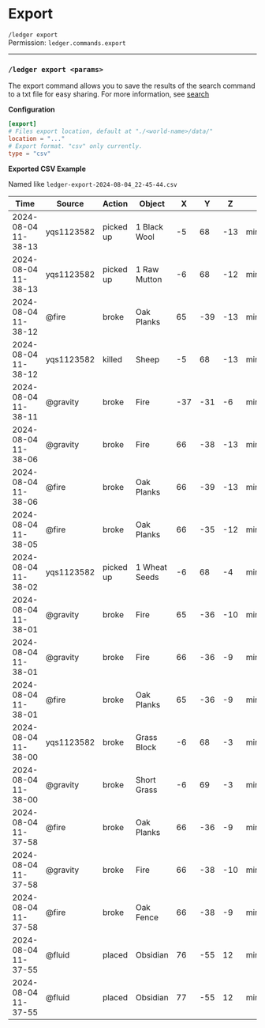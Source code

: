# Export
`/ledger export`    
Permission: `ledger.commands.export`

---

### `/ledger export <params>`
The export command allows you to save the results of the search command to a txt file for easy sharing.
For more information, see [search](../commands/search.md)

**Configuration**

```toml
[export]
# Files export location, default at "./<world-name>/data/"
location = "..."
# Export format. "csv" only currently.
type = "csv"
```

**Exported CSV Example**

Named like `ledger-export-2024-08-04_22-45-44.csv`

| Time                | Source     | Action    | Object        | X    | Y    | Z    | World               |
| ------------------- | ---------- | --------- | ------------- | ---- | ---- | ---- | ------------------- |
| 2024-08-04 11-38-13 | yqs1123582 | picked up | 1 Black Wool  | -5   | 68   | -13  | minecraft:overworld |
| 2024-08-04 11-38-13 | yqs1123582 | picked up | 1 Raw Mutton  | -6   | 68   | -12  | minecraft:overworld |
| 2024-08-04 11-38-12 | @fire      | broke     | Oak Planks    | 65   | -39  | -13  | minecraft:overworld |
| 2024-08-04 11-38-12 | yqs1123582 | killed    | Sheep         | -5   | 68   | -13  | minecraft:overworld |
| 2024-08-04 11-38-11 | @gravity   | broke     | Fire          | -37  | -31  | -6   | minecraft:overworld |
| 2024-08-04 11-38-06 | @gravity   | broke     | Fire          | 66   | -38  | -13  | minecraft:overworld |
| 2024-08-04 11-38-06 | @fire      | broke     | Oak Planks    | 66   | -39  | -13  | minecraft:overworld |
| 2024-08-04 11-38-05 | @fire      | broke     | Oak Planks    | 66   | -35  | -12  | minecraft:overworld |
| 2024-08-04 11-38-02 | yqs1123582 | picked up | 1 Wheat Seeds | -6   | 68   | -4   | minecraft:overworld |
| 2024-08-04 11-38-01 | @gravity   | broke     | Fire          | 65   | -36  | -10  | minecraft:overworld |
| 2024-08-04 11-38-01 | @gravity   | broke     | Fire          | 66   | -36  | -9   | minecraft:overworld |
| 2024-08-04 11-38-01 | @fire      | broke     | Oak Planks    | 65   | -36  | -9   | minecraft:overworld |
| 2024-08-04 11-38-00 | yqs1123582 | broke     | Grass Block   | -6   | 68   | -3   | minecraft:overworld |
| 2024-08-04 11-38-00 | @gravity   | broke     | Short Grass   | -6   | 69   | -3   | minecraft:overworld |
| 2024-08-04 11-37-58 | @fire      | broke     | Oak Planks    | 66   | -36  | -9   | minecraft:overworld |
| 2024-08-04 11-37-58 | @gravity   | broke     | Fire          | 66   | -38  | -10  | minecraft:overworld |
| 2024-08-04 11-37-58 | @fire      | broke     | Oak Fence     | 66   | -38  | -9   | minecraft:overworld |
| 2024-08-04 11-37-55 | @fluid     | placed    | Obsidian      | 76   | -55  | 12   | minecraft:overworld |
| 2024-08-04 11-37-55 | @fluid     | placed    | Obsidian      | 77   | -55  | 12   | minecraft:overworld |
